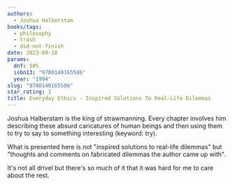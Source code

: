 ```yaml
---
authors:
  - Joshua Halberstam
books/tags:
  - philosophy
  - trash
  - did-not-finish
date: 2023-09-18
params:
  dnf: 50%
  isbn13: "9780140165586"
  year: "1994"
slug: "9780140165586"
star_rating: 1
title: Everyday Ethics - Inspired Solutions To Real-Life Dilemmas
---
```


Joshua Halberstam is the king of strawmanning. Every chapter involves him describing these absurd caricatures of human beings and then using them to try to say to something interesting (keyword: try).

<!--more-->

What is presented here is not "inspired solutions to real-life dilemmas" but "thoughts and comments on fabricated dilemmas the author came up with".

It's not all drivel but there's so much of it that it was hard for me to care about the rest.
